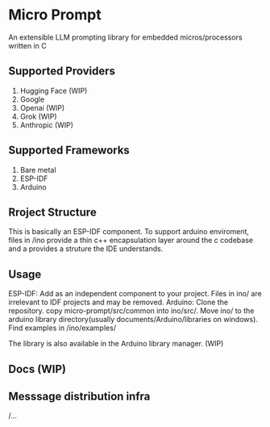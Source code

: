 # Micro Prompt
An extensible LLM prompting library for embedded micros/processors written in C

## Supported Providers
1. Hugging Face (WIP)
2. Google
3. Openai (WIP)
4. Grok (WIP)
5. Anthropic (WIP)

## Supported Frameworks
1. Bare metal
2. ESP-IDF
3. Arduino

## Rroject Structure
This is basically an ESP-IDF component. To support arduino enviroment, files in /ino provide a thin c++ encapsulation layer around the c codebase and a provides a struture the IDE understands. 

## Usage
ESP-IDF: Add as an independent component to your project. Files in ino/ are irrelevant to IDF projects and may be removed. 
Arduino: Clone the repository. copy micro-prompt/src/common into ino/src/. Move ino/ to the arduino library directory(usually documents/Arduino/libraries on windows). Find examples in /ino/examples/

The library is also available in the Arduino library manager. (WIP)

## Docs (WIP)

## Messsage distribution infra
/...